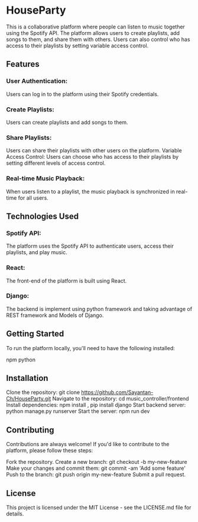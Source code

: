 # HouseParty

This is a collaborative platform where people can listen to music together using the Spotify API. The platform allows users to create playlists, add songs to them, and share them with others. Users can also control who has access to their playlists by setting variable access control.

## Features
### User Authentication:
Users can log in to the platform using their Spotify credentials.
### Create Playlists:
Users can create playlists and add songs to them.
### Share Playlists: 
Users can share their playlists with other users on the platform.
Variable Access Control: Users can choose who has access to their playlists by setting different levels of access control.
### Real-time Music Playback: 
When users listen to a playlist, the music playback is synchronized in real-time for all users.

## Technologies Used
### Spotify API: 
The platform uses the Spotify API to authenticate users, access their playlists, and play music.
### React: 
The front-end of the platform is built using React.
### Django:
The backend is implement using python framework and taking advantage of REST framework and Models of Django.

## Getting Started
To run the platform locally, you'll need to have the following installed:

npm
python

## Installation
Clone the repository: git clone https://github.com/Sayantan-Ch/HouseParty.git
Navigate to the repository: cd music_controller/frontend
Install dependencies: npm install , pip install django
Start backend server: python manage.py runserver
Start the server: npm run dev


## Contributing
Contributions are always welcome! If you'd like to contribute to the platform, please follow these steps:

Fork the repository.
Create a new branch: git checkout -b my-new-feature
Make your changes and commit them: git commit -am 'Add some feature'
Push to the branch: git push origin my-new-feature
Submit a pull request.

## License
This project is licensed under the MIT License - see the LICENSE.md file for details.
